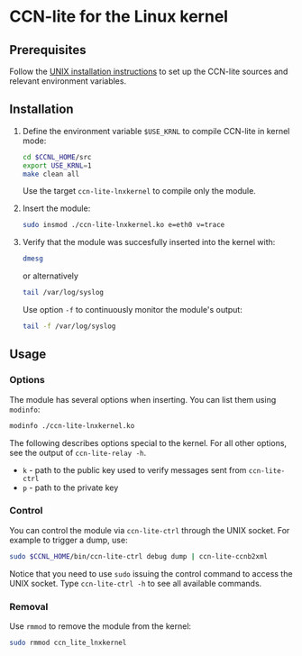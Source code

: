 # CCN-lite for the Linux kernel

## Prerequisites

Follow the [UNIX installation instructions](README-unix.md) to set up the
CCN-lite sources and relevant environment variables.

## Installation

1.  Define the environment variable `$USE_KRNL` to compile CCN-lite in kernel mode:

    ```bash
    cd $CCNL_HOME/src
    export USE_KRNL=1
    make clean all
    ```

    Use the target `ccn-lite-lnxkernel` to compile only the module.

2.  Insert the module:
    ```bash
    sudo insmod ./ccn-lite-lnxkernel.ko e=eth0 v=trace
    ```

3.  Verify that the module was succesfully inserted into the kernel with:
    ```bash
    dmesg
    ```
    or alternatively
    ```bash
    tail /var/log/syslog
    ```
    Use option `-f` to continuously monitor the module's output:
    ```bash
    tail -f /var/log/syslog
    ```

## Usage

### Options

The module has several options when inserting. You can list them using `modinfo`:

```bash
modinfo ./ccn-lite-lnxkernel.ko
```

[//]: # (Add link to document, more information on key options)

The following describes options special to the kernel. For all other options, see the output of `ccn-lite-relay -h`.

* `k` - path to the public key used to verify messages sent from `ccn-lite-ctrl`
* `p` - path to the private key

### Control

You can control the module via `ccn-lite-ctrl` through the UNIX socket. For example to trigger a dump, use:

```bash
sudo $CCNL_HOME/bin/ccn-lite-ctrl debug dump | ccn-lite-ccnb2xml
```

Notice that you need to use `sudo` issuing the control command to access the UNIX socket. Type `ccn-lite-ctrl -h` to see all available commands.

### Removal

Use `rmmod` to remove the module from the kernel:
```bash
sudo rmmod ccn_lite_lnxkernel
```
